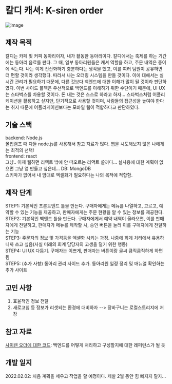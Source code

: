# 칼디 캐셔: K-siren order

![image](https://user-images.githubusercontent.com/81007362/152091201-a53b35d6-9fa4-45ec-9df0-c6d92499df67.png)


## 제작 목적
칼디는 카페 및 커피 동아리이자, 내가 활동한 동아리이다. 칼디에서는 축제를 하는 기간에는 동아리 음료를 판다. 그 때, 일부 동아리원들은 캐셔 역할을 하고, 주문 내역은 종이에 적는다. 나는 이게 전산화하기 충분하다는 생각을 했고, 이를 여러 팀원이 공유하면 더 편할 것이라 생각했다. 따라서 나는 오더링 시스템을 만들 것이다. 이에 대해서는 실시간 관리가 필요하기 때문에, 다른 것보다 백엔드에 대한 이해가 많이 될 것이라 판단하였다. 이번 사이드 플젝은 우선적으로 백엔드를 이해하기 위한 수단이기 때문에, UI UX는 스타벅스를 차용할 것이다. 돈 내는 것은 스스로 하라고 하자...
스타벅스처럼 어플리케이션을 활용하고 싶지만, 단기적으로 사용할 것이며, 사람들의 접근성을 높여야 한다는 취지 때문에 어플리케이션보다는 모바일 웹이 적합하다고 판단하였다.

## 기술 스택
backend: Node.js  
몰입캠프 때 다들 node.js를 사용해서 참고 자료가 많다. 웹을 시도해보지 않은 나에게는 최적의 선택!  
frontend: react  
그냥.. 이제 웹하면 리액트 밖에 안 떠오르는 리액트 쓸꺼다... 실사용에 대한 계획이 없으면 그냥 앱 만들고 싶은데...
DB: MongoDB  
스키마가 없어서 내 맘대로 엑셀화가 필요하다는 나의 목적에 적합함.

## 제작 단계
STEP1: 기본적인 프론트엔드 틀을 만든다. 구매자에게는 메뉴를 나열하고, 고르고, 예약할 수 있는 기능을 제공하고, 판매자에게는 주문 현황을 알 수 있는 정보를 제공한다.  
STEP2: 기본적인 백엔드 틀을 만든다. 구매자에게서 예약 내역이 올라오면, 이를 판매자에게 전달하고, 판매자가 메뉴를 제작할 시, 승인 버튼을 눌러 이를 구매자에게 전달하는 기능  
STEP3: 주문자의 정보 및 가격등을 엑셀화 시키는 과정. 나중에 회계 처리에서 유용하니까 쓰고 싶음(사실 미래의 회계 담당자의 고생을 덜기 위한 행동)  
STEP4: UI UX 다듬기. 구매자는 이쁘게, 판매자는 버튼이랑 글씨 큼직큼직하게 하면 됨  
STEP5: (추가 사항) 동아리 관리 사이드 추가. 동아리원 일정 정리 및 매뉴얼 확인하는 추가 사이트 

## 고민 사항
1. 효율적인 정보 전달
2. 새로고침 등 정보가 리셋되는 환경에 대비하자 --> 장바구니는 로컬스토리지에 저장

## 참고 자료
[사이렌 오더에 대한 코드](https://github.com/Dev-HyunSang/Starbucks-Siren-Order-Services): 백엔드를 어떻게 처리하고 구성할지에 대한 레퍼런스가 될 듯

## 



## 개발 일지
2022.02.02: 처음 계획을 세우고 작업을 할 예정이다. 제발 2월 동안 힘 빠지지 말자...